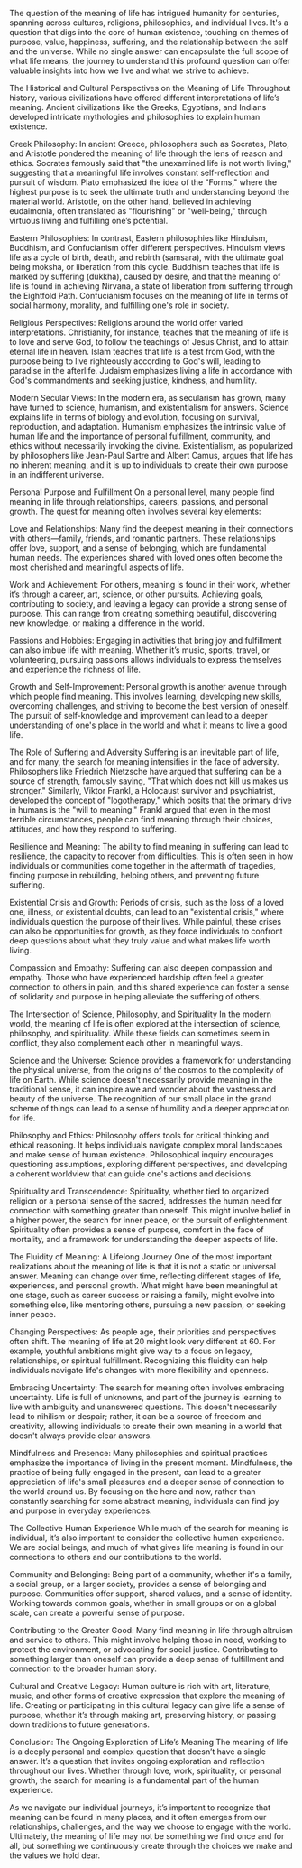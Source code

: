 The question of the meaning of life has intrigued humanity for centuries, spanning across cultures, religions, philosophies, and individual lives. It's a question that digs into the core of human existence, touching on themes of purpose, value, happiness, suffering, and the relationship between the self and the universe. While no single answer can encapsulate the full scope of what life means, the journey to understand this profound question can offer valuable insights into how we live and what we strive to achieve.

The Historical and Cultural Perspectives on the Meaning of Life
Throughout history, various civilizations have offered different interpretations of life’s meaning. Ancient civilizations like the Greeks, Egyptians, and Indians developed intricate mythologies and philosophies to explain human existence.

Greek Philosophy: In ancient Greece, philosophers such as Socrates, Plato, and Aristotle pondered the meaning of life through the lens of reason and ethics. Socrates famously said that "the unexamined life is not worth living," suggesting that a meaningful life involves constant self-reflection and pursuit of wisdom. Plato emphasized the idea of the "Forms," where the highest purpose is to seek the ultimate truth and understanding beyond the material world. Aristotle, on the other hand, believed in achieving eudaimonia, often translated as "flourishing" or "well-being," through virtuous living and fulfilling one’s potential.

Eastern Philosophies: In contrast, Eastern philosophies like Hinduism, Buddhism, and Confucianism offer different perspectives. Hinduism views life as a cycle of birth, death, and rebirth (samsara), with the ultimate goal being moksha, or liberation from this cycle. Buddhism teaches that life is marked by suffering (dukkha), caused by desire, and that the meaning of life is found in achieving Nirvana, a state of liberation from suffering through the Eightfold Path. Confucianism focuses on the meaning of life in terms of social harmony, morality, and fulfilling one's role in society.

Religious Perspectives: Religions around the world offer varied interpretations. Christianity, for instance, teaches that the meaning of life is to love and serve God, to follow the teachings of Jesus Christ, and to attain eternal life in heaven. Islam teaches that life is a test from God, with the purpose being to live righteously according to God's will, leading to paradise in the afterlife. Judaism emphasizes living a life in accordance with God's commandments and seeking justice, kindness, and humility.

Modern Secular Views: In the modern era, as secularism has grown, many have turned to science, humanism, and existentialism for answers. Science explains life in terms of biology and evolution, focusing on survival, reproduction, and adaptation. Humanism emphasizes the intrinsic value of human life and the importance of personal fulfillment, community, and ethics without necessarily invoking the divine. Existentialism, as popularized by philosophers like Jean-Paul Sartre and Albert Camus, argues that life has no inherent meaning, and it is up to individuals to create their own purpose in an indifferent universe.

Personal Purpose and Fulfillment
On a personal level, many people find meaning in life through relationships, careers, passions, and personal growth. The quest for meaning often involves several key elements:

Love and Relationships: Many find the deepest meaning in their connections with others—family, friends, and romantic partners. These relationships offer love, support, and a sense of belonging, which are fundamental human needs. The experiences shared with loved ones often become the most cherished and meaningful aspects of life.

Work and Achievement: For others, meaning is found in their work, whether it’s through a career, art, science, or other pursuits. Achieving goals, contributing to society, and leaving a legacy can provide a strong sense of purpose. This can range from creating something beautiful, discovering new knowledge, or making a difference in the world.

Passions and Hobbies: Engaging in activities that bring joy and fulfillment can also imbue life with meaning. Whether it’s music, sports, travel, or volunteering, pursuing passions allows individuals to express themselves and experience the richness of life.

Growth and Self-Improvement: Personal growth is another avenue through which people find meaning. This involves learning, developing new skills, overcoming challenges, and striving to become the best version of oneself. The pursuit of self-knowledge and improvement can lead to a deeper understanding of one's place in the world and what it means to live a good life.

The Role of Suffering and Adversity
Suffering is an inevitable part of life, and for many, the search for meaning intensifies in the face of adversity. Philosophers like Friedrich Nietzsche have argued that suffering can be a source of strength, famously saying, "That which does not kill us makes us stronger." Similarly, Viktor Frankl, a Holocaust survivor and psychiatrist, developed the concept of "logotherapy," which posits that the primary drive in humans is the "will to meaning." Frankl argued that even in the most terrible circumstances, people can find meaning through their choices, attitudes, and how they respond to suffering.

Resilience and Meaning: The ability to find meaning in suffering can lead to resilience, the capacity to recover from difficulties. This is often seen in how individuals or communities come together in the aftermath of tragedies, finding purpose in rebuilding, helping others, and preventing future suffering.

Existential Crisis and Growth: Periods of crisis, such as the loss of a loved one, illness, or existential doubts, can lead to an "existential crisis," where individuals question the purpose of their lives. While painful, these crises can also be opportunities for growth, as they force individuals to confront deep questions about what they truly value and what makes life worth living.

Compassion and Empathy: Suffering can also deepen compassion and empathy. Those who have experienced hardship often feel a greater connection to others in pain, and this shared experience can foster a sense of solidarity and purpose in helping alleviate the suffering of others.

The Intersection of Science, Philosophy, and Spirituality
In the modern world, the meaning of life is often explored at the intersection of science, philosophy, and spirituality. While these fields can sometimes seem in conflict, they also complement each other in meaningful ways.

Science and the Universe: Science provides a framework for understanding the physical universe, from the origins of the cosmos to the complexity of life on Earth. While science doesn't necessarily provide meaning in the traditional sense, it can inspire awe and wonder about the vastness and beauty of the universe. The recognition of our small place in the grand scheme of things can lead to a sense of humility and a deeper appreciation for life.

Philosophy and Ethics: Philosophy offers tools for critical thinking and ethical reasoning. It helps individuals navigate complex moral landscapes and make sense of human existence. Philosophical inquiry encourages questioning assumptions, exploring different perspectives, and developing a coherent worldview that can guide one's actions and decisions.

Spirituality and Transcendence: Spirituality, whether tied to organized religion or a personal sense of the sacred, addresses the human need for connection with something greater than oneself. This might involve belief in a higher power, the search for inner peace, or the pursuit of enlightenment. Spirituality often provides a sense of purpose, comfort in the face of mortality, and a framework for understanding the deeper aspects of life.

The Fluidity of Meaning: A Lifelong Journey
One of the most important realizations about the meaning of life is that it is not a static or universal answer. Meaning can change over time, reflecting different stages of life, experiences, and personal growth. What might have been meaningful at one stage, such as career success or raising a family, might evolve into something else, like mentoring others, pursuing a new passion, or seeking inner peace.

Changing Perspectives: As people age, their priorities and perspectives often shift. The meaning of life at 20 might look very different at 60. For example, youthful ambitions might give way to a focus on legacy, relationships, or spiritual fulfillment. Recognizing this fluidity can help individuals navigate life's changes with more flexibility and openness.

Embracing Uncertainty: The search for meaning often involves embracing uncertainty. Life is full of unknowns, and part of the journey is learning to live with ambiguity and unanswered questions. This doesn't necessarily lead to nihilism or despair; rather, it can be a source of freedom and creativity, allowing individuals to create their own meaning in a world that doesn't always provide clear answers.

Mindfulness and Presence: Many philosophies and spiritual practices emphasize the importance of living in the present moment. Mindfulness, the practice of being fully engaged in the present, can lead to a greater appreciation of life's small pleasures and a deeper sense of connection to the world around us. By focusing on the here and now, rather than constantly searching for some abstract meaning, individuals can find joy and purpose in everyday experiences.

The Collective Human Experience
While much of the search for meaning is individual, it’s also important to consider the collective human experience. We are social beings, and much of what gives life meaning is found in our connections to others and our contributions to the world.

Community and Belonging: Being part of a community, whether it's a family, a social group, or a larger society, provides a sense of belonging and purpose. Communities offer support, shared values, and a sense of identity. Working towards common goals, whether in small groups or on a global scale, can create a powerful sense of purpose.

Contributing to the Greater Good: Many find meaning in life through altruism and service to others. This might involve helping those in need, working to protect the environment, or advocating for social justice. Contributing to something larger than oneself can provide a deep sense of fulfillment and connection to the broader human story.

Cultural and Creative Legacy: Human culture is rich with art, literature, music, and other forms of creative expression that explore the meaning of life. Creating or participating in this cultural legacy can give life a sense of purpose, whether it’s through making art, preserving history, or passing down traditions to future generations.

Conclusion: The Ongoing Exploration of Life’s Meaning
The meaning of life is a deeply personal and complex question that doesn’t have a single answer. It’s a question that invites ongoing exploration and reflection throughout our lives. Whether through love, work, spirituality, or personal growth, the search for meaning is a fundamental part of the human experience.

As we navigate our individual journeys, it’s important to recognize that meaning can be found in many places, and it often emerges from our relationships, challenges, and the way we choose to engage with the world. Ultimately, the meaning of life may not be something we find once and for all, but something we continuously create through the choices we make and the values we hold dear.
